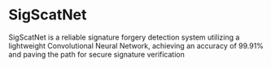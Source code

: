 # SigScatNet
SigScatNet is a reliable signature forgery detection system utilizing a lightweight Convolutional Neural Network, achieving an accuracy of 99.91% and paving the path for secure signature verification
